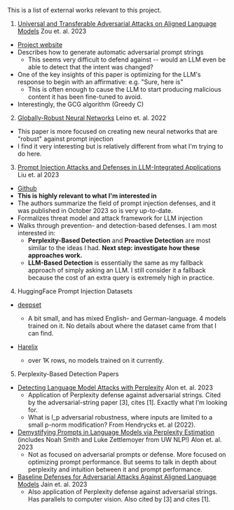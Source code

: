 This is a list of external works relevant to this project.

1. [Universal and Transferable Adversarial Attacks on Aligned Language Models](https://arxiv.org/abs/2307.15043) Zou et. al. 2023

- [Project website](https://llm-attacks.org/)
- Describes how to generate automatic adversarial prompt strings
  - This seems very difficult to defend against -- would an LLM even be able to detect that the intent was changed?
- One of the key insights of this paper is optimizing for the LLM's response to begin with an affirmative: e.g. "Sure, here is"
  - This is often enough to cause the LLM to start producing malicious content it has been fine-tuned to avoid.
- Interestingly, the GCG algorithm (Greedy C)

2. [Globally-Robust Neural Networks](https://arxiv.org/pdf/2102.08452.pdf) Leino et. al. 2022

- This paper is more focused on creating new neural networks that are "robust" against prompt injection
- I find it very interesting but is relatively different from what I'm trying to do here.

3. [Prompt Injection Attacks and Defenses in LLM-Integrated Applications](https://arxiv.org/pdf/2310.12815.pdf) Liu et. al 2023

- [Github](https://github.com/liu00222/Open-Prompt-Injection)
- **This is highly relevant to what I'm interested in**
- The authors summarize the field of prompt injection defenses, and it was published in October 2023 so is very up-to-date.
- Formalizes threat model and attack framework for LLM injection
- Walks through prevention- and detection-based defenses. I am most interested in:
  - **Perplexity-Based Detection** and **Proactive Detection** are most similar to the ideas I had. **Next step: investigate how these approaches work.**
  - **LLM-Based Detection** is essentially the same as my fallback approach of simply asking an LLM. I still consider it a fallback because the cost of an extra query is extremely high in practice.

4. HuggingFace Prompt Injection Datasets

- [deepset](https://huggingface.co/datasets/deepset/prompt-injections)

  - A bit small, and has mixed English- and German-language. 4 models trained on it. No details about where the dataset came from that I can find.

- [Harelix](https://huggingface.co/datasets/Harelix/Prompt-Injection-Mixed-Techniques-2024)
  - over 1K rows, no models trained on it currently.

5. Perplexity-Based Detection Papers

- [Detecting Language Model Attacks with Perplexity](https://arxiv.org/abs/2308.14132) Alon et. al. 2023
  - Application of Perplexity defense against adversarial strings. Cited by the adversarial-string paper [3], cites [1]. Exactly what I'm looking for.
  - What is l_p adversarial robustness, where inputs are limited to a small p-norm modification? From Hendrycks et. al (2022).
- [Demystifying Prompts in Language Models via Perplexity Estimation](https://arxiv.org/abs/2212.04037) (includes Noah Smith and Luke Zettlemoyer from UW NLP!) Alon et. al. 2023
  - Not as focused on adversarial prompts or defense. More focused on optimizing prompt performance. But seems to talk in depth about perplexity and intuition between it and prompt performance.
- [Baseline Defenses for Adversarial Attacks Against Aligned Language Models](https://arxiv.org/abs/2309.00614) Jain et. al. 2023
  - Also application of Perplexity defense against adversarial strings. Has parallels to computer vision. Also cited by [3] and cites [1].
